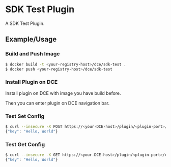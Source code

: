 # SDK Test Plugin

A SDK Test Plugin.

## Example/Usage

### Build and Push Image

```bash
$ docker build -t <your-registry-host>/dce/sdk-test .
$ docker push <your-registry-host>/dce/sdk-test
```

### Install Plugin on DCE

Install plugin on DCE with image you have build before.

Then you can enter plugin on DCE navigation bar.

### Test Set Config

```bash
$ curl --insecure -X POST https://<your-DCE-host>/plugin/<plugin-port>/config
{"key": "Hello, World"}
```

### Test Get Config

```bash
$ curl --insecure -X GET https://<your-DCE-host>/plugin/<plugin-port>/config
{"key": "Hello, World"}
```